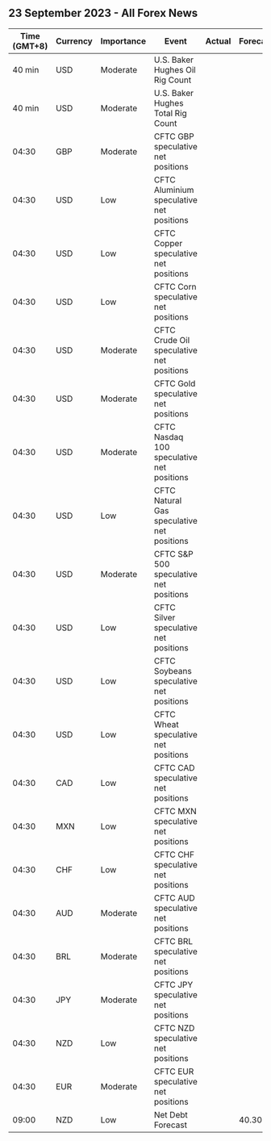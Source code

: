 ## 23 September 2023 - All Forex News

| Time (GMT+8) | Currency | Importance | Event | Actual | Forecast | Previous |
|------|----------|------------|-------|--------|----------|----------|
| 40 min | USD | Moderate | U.S. Baker Hughes Oil Rig Count |  |  | 515 |
| 40 min | USD | Moderate | U.S. Baker Hughes Total Rig Count |  |  | 641 |
| 04:30 | GBP | Moderate | CFTC GBP speculative net positions |  |  | 46.2K |
| 04:30 | USD | Low | CFTC Aluminium speculative net positions |  |  | 5.1K |
| 04:30 | USD | Low | CFTC Copper speculative net positions |  |  | -12.3K |
| 04:30 | USD | Low | CFTC Corn speculative net positions |  |  | -88.0K |
| 04:30 | USD | Moderate | CFTC Crude Oil speculative net positions |  |  | 326.9K |
| 04:30 | USD | Moderate | CFTC Gold speculative net positions |  |  | 123.9K |
| 04:30 | USD | Moderate | CFTC Nasdaq 100 speculative net positions |  |  | 9.1K |
| 04:30 | USD | Low | CFTC Natural Gas speculative net positions |  |  | -112.0K |
| 04:30 | USD | Moderate | CFTC S&P 500 speculative net positions |  |  | -116.3K |
| 04:30 | USD | Low | CFTC Silver speculative net positions |  |  | 18.0K |
| 04:30 | USD | Low | CFTC Soybeans speculative net positions |  |  | 85.2K |
| 04:30 | USD | Low | CFTC Wheat speculative net positions |  |  | -49.6K |
| 04:30 | CAD | Low | CFTC CAD speculative net positions |  |  | -41.9K |
| 04:30 | MXN | Low | CFTC MXN speculative net positions |  |  | 66.9K |
| 04:30 | CHF | Low | CFTC CHF speculative net positions |  |  | -9.3K |
| 04:30 | AUD | Moderate | CFTC AUD speculative net positions |  |  | -79.5K |
| 04:30 | BRL | Moderate | CFTC BRL speculative net positions |  |  | 13.2K |
| 04:30 | JPY | Moderate | CFTC JPY speculative net positions |  |  | -98.7K |
| 04:30 | NZD | Low | CFTC NZD speculative net positions |  |  | -14.6K |
| 04:30 | EUR | Moderate | CFTC EUR speculative net positions |  |  | 113.1K |
| 09:00 | NZD | Low | Net Debt Forecast |  | 40.30% | 38.50% |
